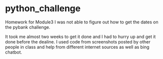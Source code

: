 # python_challenge
Homework for Module3
I was not able to figure out how to get the dates on the pybank challenge.

It took me almost two weeks to get it done and I had to hurry up and get it done before the dealine. I used code from screenshots posted by other people in class and help from different internet sources as well as bing chatbot.
